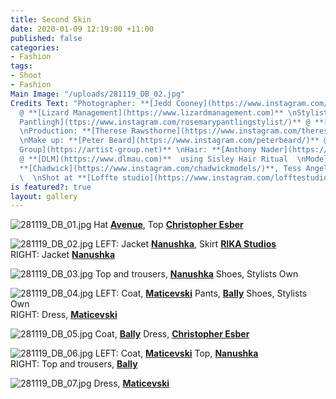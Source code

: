 ```yaml
---
title: Second Skin
date: 2020-01-09 12:19:00 +11:00
published: false
categories:
- Fashion
tags:
- Shoot
- Fashion
Main Image: "/uploads/281119_DB_02.jpg"
Credits Text: "Photographer: **[Jedd Cooney](https://www.instagram.com/jeddcooney/)**
  @ **[Lizard Management](https://www.lizardmanagement.com)** \nStylist: **[Rosemary
  Pantlingh](ttps://www.instagram.com/rosemarypantlingstylist/)** @ **[Lizard Management](https://www.lizardmanagement.com)**
  \nProduction: **[Therese Rawsthorne](https://www.instagram.com/thereserawsthorne/)**
  \nMake up: **[Peter Beard](https://www.instagram.com/peterbeard/)** @ **[The Artist
  Group](https://artist-group.net)** \nHair: **[Anthony Nader](https://www.instagram.com/anthony_nader/)**
  @ **[DLM](https://www.dlmau.com)**  using Sisley Hair Ritual  \nModels: Varsha @
  **[Chadwick](https://www.instagram.com/chadwickmodels/)**, Tess Angel @ **[Priscillas](https://www.instagram.com/priscillasmodels/?hl=en)**
  \  \nShot at **[Loffte studio](https://www.instagram.com/lofftestudio/)**\n\n"
is featured?: true
layout: gallery
---
```


![281119_DB_01.jpg](/uploads/281119_DB_01.jpg)
Hat **[Avenue](https://www.instagram.com/avenuethelabel/)**, Top **[Christopher Esber](https://www.instagram.com/christopher_esber/)** 

![281119_DB_02.jpg](/uploads/281119_DB_02.jpg)
LEFT: Jacket **[Nanushka](https://www.instagram.com/nanushka/)**, Skirt **[RIKA Studios](https://www.instagram.com/rikastudios_/)**    
RIGHT: Jacket **[Nanushka](https://www.instagram.com/nanushka/)**

![281119_DB_03.jpg](/uploads/281119_DB_03.jpg)
Top and trousers, **[Nanushka](https://www.instagram.com/nanushka/)**
Shoes, Stylists Own 

![281119_DB_04.jpg](/uploads/281119_DB_04.jpg)
LEFT: Coat, **[Maticevski](https://www.instagram.com/toni_maticevski/)** Pants, **[Bally](https://www.instagram.com/bally/)** Shoes, Stylists Own  
RIGHT: Dress, **[Maticevski](https://www.instagram.com/toni_maticevski/)**
 
![281119_DB_05.jpg](/uploads/281119_DB_05.jpg)
Coat, **[Bally](https://www.instagram.com/bally/)** Dress, **[Christopher Esber](https://www.instagram.com/christopher_esber/)** 

![281119_DB_06.jpg](/uploads/281119_DB_06.jpg)
LEFT: Coat, **[Maticevski](https://www.instagram.com/toni_maticevski/)** Top, **[Nanushka](https://www.instagram.com/nanushka/)**  
RIGHT: Top and trousers, **[Bally](https://www.instagram.com/bally/)** 
 
![281119_DB_07.jpg](/uploads/281119_DB_07.jpg)
Dress, **[Maticevski](https://www.instagram.com/toni_maticevski/)**